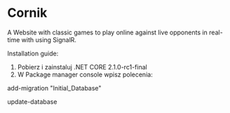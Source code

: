 # Cornik
A Website with classic games to play online against live opponents in real-time with using SignalR.


Installation guide:
1. Pobierz i zainstaluj .NET CORE 2.1.0-rc1-final
2. W Package manager console wpisz polecenia:

add-migration "Initial_Database"

update-database
